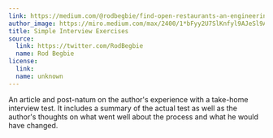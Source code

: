 ```yaml
---
link: https://medium.com/@rodbegbie/find-open-restaurants-an-engineering-take-home-test-dissected-1ada20282ceb
author_image: https://miro.medium.com/max/2400/1*bFyy2U7SlKnfyl9AJeSl9A.jpeg
title: Simple Interview Exercises
source:
  link: https://twitter.com/RodBegbie
  name: Rod Begbie
license:
  link:
  name: unknown
---
```

<p>An article and post-natum on the author's experience with a take-home interview test. It includes a summary of the actual test as well as the author's thoughts on what went well about the process and what he would have changed.</p>

